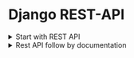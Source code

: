 # Django REST-API

<details>
<summary>Start with REST API</summary>

## What is Serializer?
Serializer allow complex data such as querysets and model instances to be converted to natvie python datatypes that can then be easily rendered into JSON, XML or other content types.

## API Create
+ Create and Activate Environment
    ```text
    python-m venv env

    .\env\Scripts\activate
    ```
+ Install requirted packages:
    ```python
    pip install django
    pip install djangorestframework
    ```
+ Set up a new Django application.
    ```python
    django-admin startproject restApiProject  
    cd restApiProject
    django-admin startapp restApiApp
    ```
+ Update `settings.py` to Add `rest_framework` and `app name` to INSTALLED_APPS:
    ```python
    INSTALLED_APPS = [
    ......
    ......
    'rest_framework',
    'restApiApp',
    ]
    ```
+ Create models into `models.py` script:
    ```python
    class ModelName(models.Model):
        teacher_name = models.CharField(max_length=30, null=True)
        course_name = models.CharField(max_length=50, null =True)
        course_duration = models.IntegerField(null=True)
        seat = models.IntegerField(null=True)

    ```
+ Regsiter model into the `admin.py`:
    ```python
    @admin.register(ApiModel)
    class ApiModelAdmin(admin.ModelAdmin):
        list_display=['id','teacher_name','course_name','course_duration','seat']
    ```
+ Include the urls into the `urls.py`
    ```python
    from django.urls import path, include
    urlpatterns = [
        .......
        .......
        path('api-auth/', include('rest_framework.urls')),
    ]
    ```
+ After that create a serializer script file under the app like: `serializer.py`:
    ```python
    from rest_framework import serializers

    class ApiModelSerializer(serializers.Serializer):
        teacher_name = serializers.CharField(max_length=30)
        course_name = serializers.CharField(max_length=50)
        course_duration = serializers.IntegerField()
        seat = serializers.IntegerField()
    ```
### Access All data from model:
+ At first, create a view function:
    ```python
    from django.shortcuts import render, HttpResponse
    from .models import *
    from .serializers import *
    from rest_framework.renderers import JSONRenderer
    #----Qyeryset--------
    def apimodel_info(request):
        #---complex data
        apidata = ApiModel.objects.all()
        #---python dict
        serializer = ApiModelSerializer(apidata, many=True)
        #---render Json
        json_data = JSONRenderer().render(serializer.data)
        #----Json sent to user
        return HttpResponse(json_data, content_type='application/json')
    ```
+ Include Urls:
    ```python
    ..........
    ..........
    path('apiinfo/',views.apimodel_info),
    ..........
    ```
+ Then run the project. After run the project we can view all data as json format.

### View single instance:
+ At first, create a view function:
    ```python
    def apimodel_instance(request,pk):
        #---complex data
        apidata = ApiModel.objects.get(id=pk)
        #---python dict
        serializer = ApiModelSerializer(apidata)
        #---render Json
        json_data = JSONRenderer().render(serializer.data)
        #----Json sent to user
        return HttpResponse(json_data, content_type='application/json')
    ```
### Access data from third pary app:
```python
import requests

#---allocate url
# https://jsonplaceholder.typicode.com/users

URL = "http://127.0.0.1:8000/apiinfo/"

#-----get url data
response = requests.get(url=URL)
#---extract into json
data = response.json()
print(data)
```


## What is DeSerializer?
- The process of converting native python datatypes such as dictionaries to complex data types such as querysets is called deserializer in DRF.
- Serializers also provide deserialization, allowing parsed data to be convertd back into complex types, after first validating the incoming data.

### Insert/Create data into model from third party app:
+ Create a function under the serializer class into `serializer.py` script:
    ```python
    class ApiModelSerializer(serializers.Serializer):
        ...........
        ...........
        def create(self, validated_data):
            return ApiModel.objects.create(**validated_data)
    ```
+ Create a view function into the `views.py`:
    ```python
    from django.views.decorators.csrf import csrf_exempt
    import io
    from rest_framework.parsers import JSONParser
    @csrf_exempt
    def apidata_create(request):
        if request.method == 'POST':
            json_data = request.body
            #json to stream convert
            stream = io.BytesIO(json_data)
            #stream to python
            pythondata = JSONParser().parse(stream)
            #python to complex
            serializer = ApiModelSerializer(data=pythondata)
            if serializer.is_valid():
                serializer.save()
                res = {'msg':'Successfully insert data'}
                json_data = JSONRenderer().render(res)
                return HttpResponse(json_data, content_type='application/json')
            json_data = JSONRenderer().render(serializer.errors)
            return HttpResponse(json_data, content_type ='application.json')
    ```
+ Create urls:
    ```python
    ..............
    ..............
    path('apicreate/',views.apidata_create, name='apicreate'),
    ..............
    ```
+ Create a python script `create.py` outside the project like a third party app insert the data:
    ```python
    import requests, json

    URL = "http://127.0.0.1:8000/apicreate/"

    data = {
        'teacher_name': 'Rohim',
        'course_name': 'Deep Learning',
        'course_duration': 3,
        'seat': 20,
    }

    json_data = json.dumps(data)
    re = requests.post(url=URL, data = json_data)
    data = re.json()
    print(data)
    ```

### Update model data from third party app:
+ Create a function under the serializer class into `serializer.py` script:
    ```python
    class ApiModelSerializer(serializers.Serializer):
        ...........
        ...........
        def update(self, instance, validated_data):
            instance.teacher_name = validated_data.get('teacher_name', instance.teacher_name)
            instance.course_name = validated_data.get('course_name', instance.course_name)
            instance.course_duration = validated_data.get('course_duration', instance.course_duration)
            instance.seat = validated_data.get('seat', instance.seat)
            
            instance.save()
            return instance
    ```
+ Create a view function into the `views.py` without create new function we can include `PUT` method code under the `POST` method function:
    ```python
    from django.views.decorators.csrf import csrf_exempt
    import io
    from rest_framework.parsers import JSONParser
    @csrf_exempt
    def apidata_update(request):    
        if request.method == 'PUT':
            json_data = request.body
            #---json to stream
            stream = io.BytesIO(json_data)
            #stream to python
            pythondata = JSONParser().parse(stream)
            id = pythondata.get('id')
            apidata = ApiModel.objects.get(id=id)
            serializer = ApiModelSerializer(apidata, data=pythondata, partial=True)
            if serializer.is_valid():
                serializer.save()
                res = {'msg':'Successfully update data'}
                json_data = JSONRenderer().render(res)
                return HttpResponse(json_data, content_type='application/json')
            json_data = JSONRenderer().render(serializer.errors)
            return HttpResponse(json_data, content_type ='application.json')
    ```
+ Create urls:
    ```python
    ..............
    ..............
    path('apiupdate/',views.apidata_update, name='apiupdate'),
    ..............
    ```
+ Create a python script `update.py` outside the project like a third party app insert the data:
    ```python
    import requests
    import json

    URL = "http://127.0.0.1:8000/apiupdate/"

    data = {
        'id': 2,
        'teacher_name': 'Md. Abul',
        'course_name': 'Web Development',
    }

    json_data = json.dumps(data)
    r = requests.put(url=URL, data=json_data)
    data = r.json()
    print(data)
    ```

### Delete model data from third party app:
+ Create a function into the `views.py` without create new function we can include `DELETE` method code under the `POST/PUT` method function:
    ```python
    from django.views.decorators.csrf import csrf_exempt
    import io
    from rest_framework.parsers import JSONParser
    @csrf_exempt
    def apidata_delete(request):    
        if request.method == 'DELETE':
            json_data = request.body
            print(json_data)
            #--json to stream
            stream = io.BytesIO(json_data)
            #--stream to python
            pythondata = JSONParser().parse(stream)
            id = pythondata.get('id')
            if ApiModel.objects.filter(id=id).exists():
                apidata = ApiModel.objects.get(id=id)
                apidata.delete()
                res = {'msg':'Successfully deleted data'}
            else:
                res = {'msg':'Data not found'}
            json_data = JSONRenderer().render(res)
            return HttpResponse(json_data, content_type='application.json')
    ```
+ Create urls:
    ```python
    ..............
    ..............
    path('apidelete/',views.apidata_delete, name='apidelete'),
    ..............
    ```
+ Create a python script `delete.py` outside the project like a third party app insert the data:
    ```python
    import requests
    import json

    URL = "http://127.0.0.1:8000/apidelete/"

    data = {
        'id' : 5,
    }
    #-----Convert python data into json
    json_data = json.dumps(data)
    r = requests.delete(url=URL, data = json_data)
    #-----extract
    data = r.json()
    print(data)
    ```

</details>

<details>
<summary>Rest API follow by documentation</summary>

## Start With API
+ Create and Activate Environment
    ```text
    python-m venv env

    .\env\Scripts\activate
    ```
+ Install requirted packages:
    ```python
    pip install django
    pip install djangorestframework
    ```
+ Set up a new Django application.
    ```python
    django-admin startproject restApiProject  
    cd restApiProject
    django-admin startapp restApiApp
    ```
+ Update `settings.py` to Add `rest_framework` and `app name` to INSTALLED_APPS:
    ```python
    INSTALLED_APPS = [
    ......
    ......
    'restApiApp',
    'rest_framework',
    ]
    ```
+ Create a model into the `models.py` files:
    ```python
    class studentModel(models.Model):
        name = models.CharField(max_length=100,null=True)
        email = models.EmailField(max_length=100,null=True)
        address = models.CharField(max_length=100,null=True)
        
        def __str__(self):
            return self.name
    ```
+ Register the model into `admin.py`:
    ```python
    from restApiApp.models import studentModel

    admin.site.register(studentModel)
    ```
+ Create a new module named `serializers.py` and create a model `serializer class` under the `restApiApp` that we'll use for our data representations.:
    ```python
    from rest_framework import serializers
    from restApiApp.models import studentModel

    class studentSerializer(serializers.ModelSerializer):
    class Meta:
        model = studentModel
        fields = ['id','name','address','email']
    ```

## Inspact Serializer Data:
If we want we can inspect all the fields in a serializer instance.
+ Open django shell into the terminal:
    ```python
    py manage.py shell
    ```
+ Then try the following command:
    + First import `StudentSerializer` from `serializers.py`:
        ```python
        from restApiApp.serializers import StudentSerializer
        ```
    + Create a object variable:
        ```python
        serializer = StudentSerializer()
        print(repr(serializer))
        ```

## Work with Django Shell:

+ Open django shell into the terminal:
    ```python
    py manage.py shell
    ```
+ Now create object:
    + import `studentModel` from model:
        ```python
        from restApiApp.models import studentModel
        ```
    + create objects:
        ```python
        obj = studentModel()
        ```
    + assign the value into the object:
        ```python
        obj.name="Md Shakil"
        obj.address="Dhaka"
        obj.email="shakil.eub.cse@gmail.com"
        ```
    + save the object:
        ```python
        obj.save()   
        ```
    + delete object:
        ```python
        obj.delete()
        ```

## Django views using Serializer class into Web:

### View API data using `JsonResponse`:
+ Edit `views.py` and import required packages:
    ```python
    from django.shortcuts import render
    from django.http import HttpResponse, JsonResponse
    from django.views.decorators.csrf import csrf_exempt
    from rest_framework.parsers import JSONParser
    ```
+ Import `serializers` and `models` from `restApiApp`:
    ```python
    from restApiApp.serializers import StudentSerializer
    from restApiApp.models import studentModel
    ```
+ Create data view function:
    ```python
    @csrf_exempt
    def student_list(request):
        if request.method == 'GET':
            objs = studentModel.objects.all()
            serializer = studentModelSerialize(objs, many=True)
            return JsonResponse(serializer.data, safe=False)
    ```

+ Create url into the `urls.py`:

    ```python
    from django.contrib import admin
    from django.urls import path
    from RestApiApp2.views import student_list
    from RestApiApp2.apiviews import studentModel

    urlpatterns = [
        path('admin/', admin.site.urls),
        path('list/',student_list),
    ]
    ```
        
    + Import `student_list` function from `views.py` and import `studentModel` from `models.py`.

+ Create another data view function for view the individual data using primary key:
    ```python
    @csrf_exempt
    def student_detail(request, pk):
        try:
            student = studentModel.objects.get(pk=pk)
        except studentModel.DoesNotExist:
            return HttpResponse(status=404)

        if request.method == 'GET':
            serializer = studentModelSerialize(student)
            return JsonResponse(serializer.data)
    ```
+ Create url into the `urls.py`:
    ```python
    ...............
    ...............
    from RestApiApp2.views import student_detail

    urlpatterns = [
        .............
        .............
        path('student_detail/<int:pk>/',student_detail),
    ]
    ```

</details>